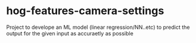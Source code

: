 # hog-features-camera-settings
 
Project to develope an ML model (linear regression/NN..etc) to predict the output for the given input as accuraetly as possible